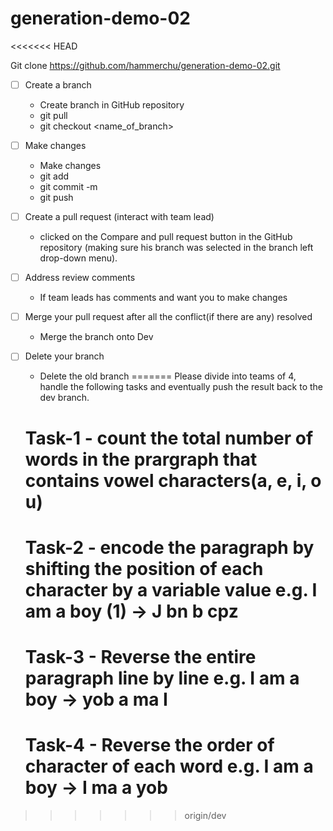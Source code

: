 # generation-demo-02
<<<<<<< HEAD


Git clone https://github.com/hammerchu/generation-demo-02.git

- [ ] Create a branch
    * Create branch in GitHub repository
    * git pull
    * git checkout <name_of_branch>
- [ ] Make changes
    * Make changes
    * git add
    * git commit -m
    * git push
- [ ] Create a pull request (interact with team lead)
    * clicked on the Compare and pull request button in the GitHub repository (making sure his branch was selected in the branch left drop-down menu).
- [ ] Address review comments
    * If team leads has comments and want you to make changes
- [ ] Merge your pull request after all the conflict(if there are any) resolved
    * Merge the branch onto Dev
- [ ] Delete your branch
    * Delete the old branch
=======
Please divide into teams of 4, handle the following tasks and eventually push the result back to the dev branch.


    # Task-1 - count the total number of words in the prargraph that contains vowel characters(a, e, i, o u)
    
    # Task-2 - encode the paragraph by shifting the position of each character by a variable value e.g. I am a boy (1) -> J bn b cpz

    # Task-3 - Reverse the entire paragraph line by line e.g. I am a boy -> yob a ma I

    # Task-4 - Reverse the order of character of each word e.g. I am a boy -> I ma a yob
>>>>>>> origin/dev
